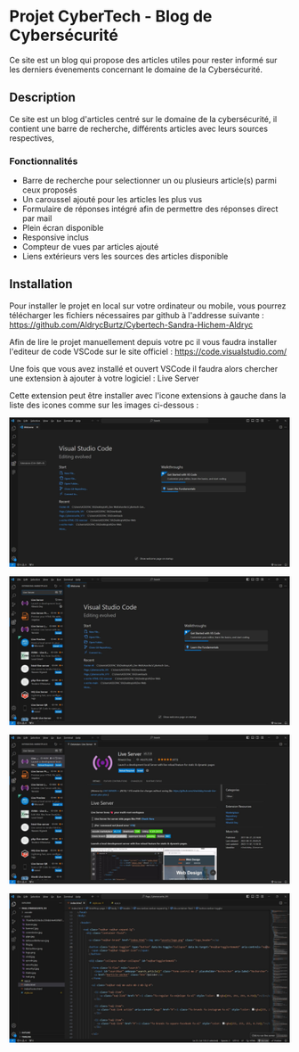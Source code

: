 
# Projet CyberTech - Blog de Cybersécurité

Ce site est un blog qui propose des articles utiles pour rester informé sur les derniers évenements concernant le domaine de la Cybersécurité.

## Description

Ce site est un blog d'articles centré sur le domaine de la cybersécurité, il contient une barre de recherche, différents articles avec leurs sources respectives, 

### Fonctionnalités
- Barre de recherche pour selectionner un ou plusieurs article(s) parmi ceux proposés
- Un caroussel ajouté pour les articles les plus vus
- Formulaire de réponses intégré afin de permettre des réponses direct par mail
- Plein écran disponible
- Responsive inclus
- Compteur de vues par articles ajouté
- Liens extérieurs vers les sources des articles disponible

## Installation

Pour installer le projet en local sur votre ordinateur ou mobile, vous pourrez télécharger les fichiers nécessaires par github à l'addresse suivante : https://github.com/AldrycBurtz/Cybertech-Sandra-Hichem-Aldryc

Afin de lire le projet manuellement depuis votre pc il vous faudra installer l'editeur de code VSCode sur le site officiel : https://code.visualstudio.com/

Une fois que vous avez installé et ouvert VSCode il faudra alors chercher une extension à ajouter à votre logiciel : Live Server

Cette extension peut être installer avec l'icone extensions à gauche dans la liste des icones comme sur les images ci-dessous :

![alt text](https://github.com/AldrycBurtz/Cybertech-Sandra-Hichem-Aldryc/blob/master/assets/images/Visual%20Studio%20Code%2007_02_2024%2013_08_14.jpg)

![alt text](https://github.com/AldrycBurtz/Cybertech-Sandra-Hichem-Aldryc/blob/master/assets/images/Visual%20Studio%20Code%2007_02_2024%2013_08_25.jpg)

![alt text](https://github.com/AldrycBurtz/Cybertech-Sandra-Hichem-Aldryc/blob/master/assets/images/Visual%20Studio%20Code%2007_02_2024%2013_08_34.jpg)

![alt text](https://github.com/AldrycBurtz/Cybertech-Sandra-Hichem-Aldryc/blob/master/assets/images/Visual%20Studio%20Code%2007_02_2024%2013_11_39.jpg)

